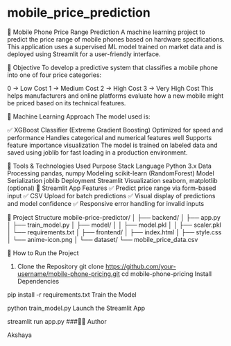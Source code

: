 # mobile_price_prediction

📱 Mobile Phone Price Range Prediction
A machine learning project to predict the price range of mobile phones based on hardware specifications. This application uses a supervised ML model trained on market data and is deployed using Streamlit for a user-friendly interface.

📌 Objective
To develop a predictive system that classifies a mobile phone into one of four price categories:

0 → Low Cost
1 → Medium Cost
2 → High Cost
3 → Very High Cost
This helps manufacturers and online platforms evaluate how a new mobile might be priced based on its technical features.

🧠 Machine Learning Approach
The model used is:

✅ XGBoost Classifier (Extreme Gradient Boosting)
Optimized for speed and performance
Handles categorical and numerical features well
Supports feature importance visualization
The model is trained on labeled data and saved using joblib for fast loading in a production environment.

🧰 Tools & Technologies Used
Purpose	Stack
Language	Python 3.x
Data Processing	pandas, numpy
Modeling	scikit-learn (RandomForest)
Model Serialization	joblib
Deployment	Streamlit
Visualization	seaborn, matplotlib (optional)
🚀 Streamlit App Features
✅ Predict price range via form-based input
✅ CSV Upload for batch predictions
✅ Visual display of predictions and model confidence
✅ Responsive error handling for invalid inputs

📂 Project Structure
mobile-price-predictor/
│
├── backend/
│   ├── app.py
│   ├── train_model.py
│   ├── model/
│   │   ├── model.pkl
│   │   ├── scaler.pkl
│   └── requirements.txt
│
├── frontend/
│   ├── index.html
│   ├── style.css
│   └── anime-icon.png
│
└── dataset/
    └── mobile_price_data.csv

🧪 How to Run the Project

1. Clone the Repository
git clone https://github.com/your-username/mobile-phone-pricing.git
cd mobile-phone-pricing
Install Dependencies

pip install -r requirements.txt
Train the Model

 python train_model.py
Launch the Streamlit App

 streamlit run app.py
###👩‍💻 Author

Akshaya


